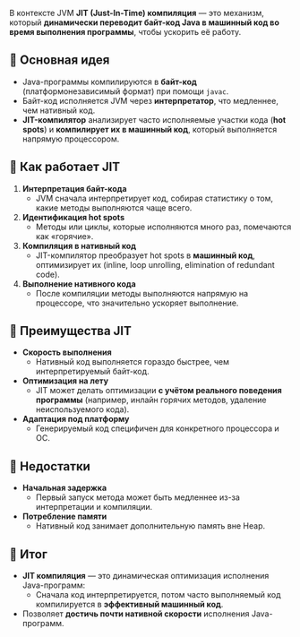 В контексте JVM **JIT (Just-In-Time) компиляция** — это механизм, который **динамически переводит байт-код Java в машинный код во время выполнения программы**, чтобы ускорить её работу.
## 🔹 Основная идея
- Java-программы компилируются в **байт-код** (платформонезависимый формат) при помощи `javac`.
- Байт-код исполняется JVM через **интерпретатор**, что медленнее, чем нативный код.
- **JIT-компилятор** анализирует часто исполняемые участки кода (**hot spots**) и **компилирует их в машинный код**, который выполняется напрямую процессором.
## 🔹 Как работает JIT
1. **Интерпретация байт-кода**
    - JVM сначала интерпретирует код, собирая статистику о том, какие методы выполняются чаще всего.
2. **Идентификация hot spots**
    - Методы или циклы, которые исполняются много раз, помечаются как «горячие».
3. **Компиляция в нативный код**
    - JIT-компилятор преобразует hot spots в **машинный код**, оптимизирует их (inline, loop unrolling, elimination of redundant code).
4. **Выполнение нативного кода**
    - После компиляции методы выполняются напрямую на процессоре, что значительно ускоряет выполнение.
## 🔹 Преимущества JIT
- **Скорость выполнения**
    - Нативный код выполняется гораздо быстрее, чем интерпретируемый байт-код.
- **Оптимизация на лету**
    - JIT может делать оптимизации **с учётом реального поведения программы** (например, инлайн горячих методов, удаление неиспользуемого кода).
- **Адаптация под платформу**
    - Генерируемый код специфичен для конкретного процессора и ОС.
## 🔹 Недостатки
- **Начальная задержка**
    - Первый запуск метода может быть медленнее из-за интерпретации и компиляции.
- **Потребление памяти**
    - Нативный код занимает дополнительную память вне Heap.
## 🔹 Итог
- **JIT компиляция** — это динамическая оптимизация исполнения Java-программ:
    - Сначала код интерпретируется, потом часто выполняемый код компилируется в **эффективный машинный код**.
- Позволяет **достичь почти нативной скорости** исполнения Java-программ.